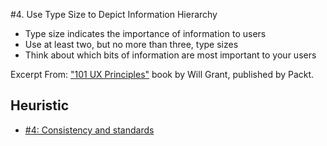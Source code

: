 #4. Use Type Size to Depict Information Hierarchy
-  Type size indicates the importance of information to users
-  Use at least two, but no more than three, type sizes
-  Think about which bits of information are most important to your users

Excerpt From: ["101 UX Principles"](https://www.packtpub.com/web-development/101-ux-principles) book by Will Grant, published by Packt.

## Heuristic
- [#4: Consistency and standards](https://github.com/fullcircle23/fullcircle23.github.io/blob/master/2020/ui-ux/10-usability-heuristics-for-user-interface-design.md#4-consistency-and-standards-consistency)
